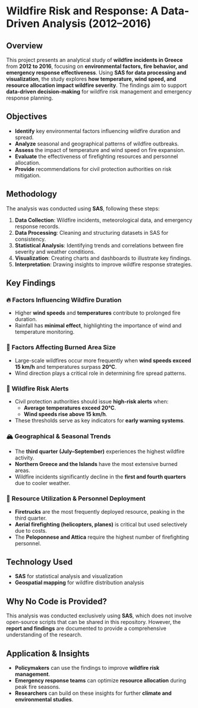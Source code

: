 # **Wildfire Risk and Response: A Data-Driven Analysis (2012–2016)**  

## **Overview**  
This project presents an analytical study of **wildfire incidents in Greece** from **2012 to 2016**, focusing on **environmental factors, fire behavior, and emergency response effectiveness**. Using **SAS for data processing and visualization**, the study explores **how temperature, wind speed, and resource allocation impact wildfire severity**. The findings aim to support **data-driven decision-making** for wildfire risk management and emergency response planning.  

## **Objectives**  
- **Identify** key environmental factors influencing wildfire duration and spread.  
- **Analyze** seasonal and geographical patterns of wildfire outbreaks.  
- **Assess** the impact of temperature and wind speed on fire expansion.  
- **Evaluate** the effectiveness of firefighting resources and personnel allocation.  
- **Provide** recommendations for civil protection authorities on risk mitigation.  

## **Methodology**  
The analysis was conducted using **SAS**, following these steps:  
1. **Data Collection**: Wildfire incidents, meteorological data, and emergency response records.  
2. **Data Processing**: Cleaning and structuring datasets in SAS for consistency.  
3. **Statistical Analysis**: Identifying trends and correlations between fire severity and weather conditions.  
4. **Visualization**: Creating charts and dashboards to illustrate key findings.  
5. **Interpretation**: Drawing insights to improve wildfire response strategies.  

## **Key Findings**  
### 🔥 **Factors Influencing Wildfire Duration**  
- Higher **wind speeds** and **temperatures** contribute to prolonged fire duration.  
- Rainfall has **minimal effect**, highlighting the importance of wind and temperature monitoring.  

### 🌲 **Factors Affecting Burned Area Size**  
- Large-scale wildfires occur more frequently when **wind speeds exceed 15 km/h** and temperatures surpass **20°C**.  
- Wind direction plays a critical role in determining fire spread patterns.  

### 🚨 **Wildfire Risk Alerts**  
- Civil protection authorities should issue **high-risk alerts** when:  
  - **Average temperatures exceed 20°C**.  
  - **Wind speeds rise above 15 km/h**.  
- These thresholds serve as key indicators for **early warning systems**.  

### 🏔 **Geographical & Seasonal Trends**  
- The **third quarter (July–September)** experiences the highest wildfire activity.  
- **Northern Greece and the Islands** have the most extensive burned areas.  
- Wildfire incidents significantly decline in the **first and fourth quarters** due to cooler weather.  

### 🚒 **Resource Utilization & Personnel Deployment**  
- **Firetrucks** are the most frequently deployed resource, peaking in the third quarter.  
- **Aerial firefighting (helicopters, planes)** is critical but used selectively due to costs.  
- The **Peloponnese and Attica** require the highest number of firefighting personnel.  

## **Technology Used**  
- **SAS** for statistical analysis and visualization  
- **Geospatial mapping** for wildfire distribution analysis  
 
## **Why No Code is Provided?**  
This analysis was conducted exclusively using **SAS**, which does not involve open-source scripts that can be shared in this repository. However, the **report and findings** are documented to provide a comprehensive understanding of the research.  

## **Application & Insights**  
- **Policymakers** can use the findings to improve **wildfire risk management**.  
- **Emergency response teams** can optimize **resource allocation** during peak fire seasons.  
- **Researchers** can build on these insights for further **climate and environmental studies**.  
